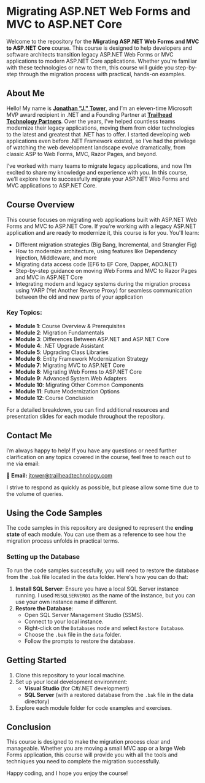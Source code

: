 # Migrating ASP.NET Web Forms and MVC to ASP.NET Core

Welcome to the repository for the **Migrating ASP.NET Web Forms and MVC to ASP.NET Core** course. This course is designed to help developers and software architects transition legacy ASP.NET Web Forms or MVC applications to modern ASP.NET Core applications. Whether you're familiar with these technologies or new to them, this course will guide you step-by-step through the migration process with practical, hands-on examples.

## About Me

Hello! My name is [**Jonathan "J." Tower**](http://linkedin.com/in/jtower), and I’m an eleven-time Microsoft MVP award recipient in .NET and a Founding Partner at [**Trailhead Technology Partners**](https://trailheadtechnology.com/). Over the years, I’ve helped countless teams modernize their legacy applications, moving them from older technologies to the latest and greatest that .NET has to offer. I started developing web applications even before .NET Framework existed, so I’ve had the privilege of watching the web development landscape evolve dramatically, from classic ASP to Web Forms, MVC, Razor Pages, and beyond.

I’ve worked with many teams to migrate legacy applications, and now I’m excited to share my knowledge and experience with you. In this course, we’ll explore how to successfully migrate your ASP.NET Web Forms and MVC applications to ASP.NET Core.

## Course Overview

This course focuses on migrating web applications built with ASP.NET Web Forms and MVC to ASP.NET Core. If you’re working with a legacy ASP.NET application and are ready to modernize it, this course is for you. You'll learn:

- Different migration strategies (Big Bang, Incremental, and Strangler Fig)
- How to modernize architecture, using features like Dependency Injection, Middleware, and more
- Migrating data access code (EF6 to EF Core, Dapper, ADO.NET)
- Step-by-step guidance on moving Web Forms and MVC to Razor Pages and MVC in ASP.NET Core
- Integrating modern and legacy systems during the migration process using YARP (Yet Another Reverse Proxy) for seamless communication between the old and new parts of your application

### Key Topics:
- **Module 1**: Course Overview & Prerequisites
- **Module 2**: Migration Fundamentals
- **Module 3**: Differences Between ASP.NET and ASP.NET Core
- **Module 4**: .NET Upgrade Assistant
- **Module 5**: Upgrading Class Libraries
- **Module 6**: Entity Framework Modernization Strategy
- **Module 7**: Migrating MVC to ASP.NET Core
- **Module 8**: Migrating Web Forms to ASP.NET Core
- **Module 9**: Advanced System.Web Adapters
- **Module 10**: Migrating Other Common Components
- **Module 11**: Future Modernization Options
- **Module 12**: Course Conclusion

For a detailed breakdown, you can find additional resources and presentation slides for each module throughout the repository.

## Contact Me

I’m always happy to help! If you have any questions or need further clarification on any topics covered in the course, feel free to reach out to me via email:

**📧 Email:** [jtower@trailheadtechnology.com](mailto:jtower@trailheadtechnology.com)

I strive to respond as quickly as possible, but please allow some time due to the volume of queries.

## Using the Code Samples

The code samples in this repository are designed to represent the **ending state** of each module. You can use them as a reference to see how the migration process unfolds in practical terms.

### Setting up the Database

To run the code samples successfully, you will need to restore the database from the `.bak` file located in the `data` folder. Here's how you can do that:

1. **Install SQL Server**: Ensure you have a local SQL Server instance running. I used `MSSQLSERVER01` as the name of the instance, but you can use your own instance name if different.
2. **Restore the Database**:
   - Open SQL Server Management Studio (SSMS).
   - Connect to your local instance.
   - Right-click on the `Databases` node and select `Restore Database`.
   - Choose the `.bak` file in the `data` folder.
   - Follow the prompts to restore the database.

## Getting Started

1. Clone this repository to your local machine.
2. Set up your local development environment:
   - **Visual Studio** (for C#/.NET development)
   - **SQL Server** (with a restored database from the `.bak` file in the data directory)
3. Explore each module folder for code examples and exercises.

## Conclusion

This course is designed to make the migration process clear and manageable. Whether you are moving a small MVC app or a large Web Forms application, this course will provide you with all the tools and techniques you need to complete the migration successfully.

Happy coding, and I hope you enjoy the course!
